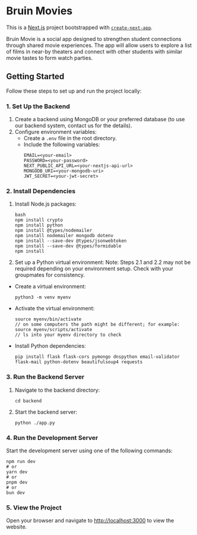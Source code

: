 # Bruin Movies

This is a [Next.js](https://nextjs.org) project bootstrapped with [`create-next-app`](https://nextjs.org/docs/app/api-reference/cli/create-next-app).

Bruin Movie is a social app designed to strengthen student connections through shared movie experiences. The app will allow users to explore a list of films in near-by theaters and connect with other students with similar movie tastes to form watch parties.

## Getting Started  

Follow these steps to set up and run the project locally:  

### 1. Set Up the Backend  

1. Create a backend using MongoDB or your preferred database (to use our backend system, contact us for the details).  
2. Configure environment variables:  
   - Create a `.env` file in the root directory.  
   - Include the following variables:  
     ```env
     EMAIL=<your-email>
     PASSWORD=<your-password>
     NEXT_PUBLIC_API_URL=<your-nextjs-api-url>
     MONGODB_URI=<your-mongodb-uri>
     JWT_SECRET=<your-jwt-secret>
     ```  

### 2. Install Dependencies  

1. Install Node.js packages:  
   ```
   bash
   npm install crypto
   npm install python
   npm install @types/nodemailer
   npm install nodemailer mongodb dotenv
   npm install --save-dev @types/jsonwebtoken
   npm install --save-dev @types/formidable
   npm install 
   ```

2. Set up a Python virtual environment:
Note: Steps 2.1 and 2.2 may not be required depending on your environment setup. Check with your groupmates for consistency.
  - Create a virtual environment:
    ```
    python3 -m venv myenv
    ```
  - Activate the virtual environment:
    ```
    source myenv/bin/activate
    // on some computers the path might be different; for example: source myenv/scripts/activate
    // ls into your myenv directory to check
    ```
  - Install Python dependencies:
    ```
    pip install flask flask-cors pymongo dnspython email-validator flask-mail python-dotenv beautifulsoup4 requests
    ```

### 3. Run the Backend Server

1. Navigate to the backend directory:
   ```
   cd backend
   ```
2. Start the backend server:
   ```
   python ./app.py
   ```

### 4. Run the Development Server

Start the development server using one of the following commands:
   ```
   npm run dev
   # or
   yarn dev
   # or
   pnpm dev
   # or
   bun dev
   ```

### 5. View the Project

Open your browser and navigate to [http://localhost:3000](http://localhost:3000) to view the website.
